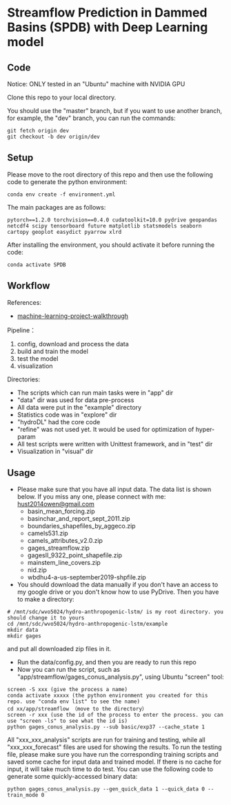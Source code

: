 # Streamflow Prediction in Dammed Basins (SPDB) with Deep Learning model

## Code

Notice: ONLY tested in an "Ubuntu" machine with NVIDIA GPU

Clone this repo to your local directory.

You should use the "master" branch, but if you want to use another branch, for example, the "dev" branch, you can run the commands:

```git
git fetch origin dev
git checkout -b dev origin/dev
```

## Setup

Please move to the root directory of this repo and then use the following code to generate the python environment:

```Shell
conda env create -f environment.yml
```
 
The main packages are as follows:

```conda
pytorch==1.2.0 torchvision==0.4.0 cudatoolkit=10.0 pydrive geopandas netcdf4 scipy tensorboard future matplotlib statsmodels seaborn cartopy geoplot easydict pyarrow xlrd
```

After installing the environment, you should activate it before running the code:

```Shell
conda activate SPDB
```

## Workflow

References:

- [machine-learning-project-walkthrough](https://github.com/WillKoehrsen/machine-learning-project-walkthrough)

Pipeline：

1. config, download and process the data
2. build and train the model
3. test the model
4. visualization

Directories:

- The scripts which can run main tasks were in "app" dir
- "data" dir was used for data pre-process
- All data were put in the "example" directory
- Statistics code was in "explore" dir
- "hydroDL" had the core code
- "refine" was not used yet. It would be used for optimization of hyper-param
- All test scripts were written with Unittest framework, and in "test" dir
- Visualization in "visual" dir

## Usage

- Please make sure that you have all input data. The data list is shown below. If you miss any one, please connect with me: hust2014owen@gmail.com
    - basin_mean_forcing.zip 
    - basinchar_and_report_sept_2011.zip 
    - boundaries_shapefiles_by_aggeco.zip 
    - camels531.zip 
    - camels_attributes_v2.0.zip 
    - gages_streamflow.zip 
    - gagesII_9322_point_shapefile.zip 
    - mainstem_line_covers.zip
    - nid.zip 
    - wbdhu4-a-us-september2019-shpfile.zip
- You should download the data manually if you don't have an access to my google drive or you don't know how to use PyDrive. 
Then you have to make a directory:
```Shell
# /mnt/sdc/wvo5024/hydro-anthropogenic-lstm/ is my root directory. you should change it to yours
cd /mnt/sdc/wvo5024/hydro-anthropogenic-lstm/example
mkdir data
mkdir gages
```
and put all downloaded zip files in it.
- Run the data/config.py, and then you are ready to run this repo
- Now you can run the script, such as "app/streamflow/gages_conus_analysis.py", using Ubuntu "screen" tool: 

```Shell
screen -S xxx (give the process a name)
conda activate xxxxx (the python environment you created for this repo. use "conda env list" to see the name)
cd xx/app/streamflow （move to the directory）
screen -r xxx (use the id of the process to enter the process. you can use "screen -ls" to see what the id is)
python gages_conus_analysis.py --sub basic/exp37 --cache_state 1
```

All "xxx_xxx_analysis" scripts are run for training and testing, while all "xxx_xxx_forecast" files are used for showing the results. 
To run the testing file, please make sure you have run the corresponding training scripts 
and saved some cache for input data and trained model. If there is no cache for input, it will take much time to do test.
You can use the following code to generate some quickly-accessed binary data:

```Shell
python gages_conus_analysis.py --gen_quick_data 1 --quick_data 0 --train_mode 0
```
